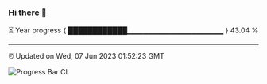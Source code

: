 ### Hi there 👋

⏳ Year progress { ████████████▁▁▁▁▁▁▁▁▁▁▁▁▁▁▁▁▁▁ } 43.04 %

---

⏰ Updated on Wed, 07 Jun 2023 01:52:23 GMT

![Progress Bar CI](https://github.com/ZhaoGui/ZhaoGui/workflows/Progress%20Bar%20CI/badge.svg)
